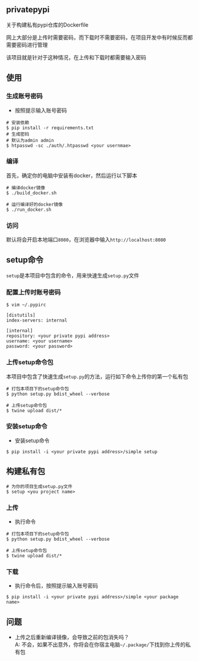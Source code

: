 ## privatepypi

关于构建私有pypi仓库的Dockerfile

网上大部分是上传时需要密码，而下载时不需要密码，在项目开发中有时候反而都需要密码进行管理

该项目就是针对于这种情况，在上传和下载时都需要输入密码

## 使用
### 生成账号密码

- 按照提示输入账号密码
```shell script
# 安装依赖
$ pip install -r requirements.txt
# 生成密码
# 默认为admin admin
$ htpasswd -sc ./auth/.htpasswd <your usernmae>
```

### 编译

首先，确定你的电脑中安装有docker，然后运行以下脚本
```shell script
# 编译docker镜像
$ ./build_docker.sh

# 运行编译好的docker镜像
$ ./run_docker.sh
```

### 访问
默认将会开启本地端口`8080`，在浏览器中输入`http://localhost:8080`


## setup命令
`setup`是本项目中包含的命令，用来快速生成`setup.py`文件

### 配置上传时账号密码
```shell script
$ vim ~/.pypirc

[distutils]
index-servers: internal

[internal]
repository: <your private pypi address>
username: <your username>
password: <your password>
```

### 上传setup命令包
本项目中包含了快速生成`setup.py`的方法，运行如下命令上传你的第一个私有包
```shell script
# 打包本项目下的setup命令包
$ python setup.py bdist_wheel --verbose

# 上传setup命令包
$ twine upload dist/*
```


### 安装setup命令

- 安装setup命令
```shell script
$ pip install -i <your private pypi address>/simple setup
```

## 构建私有包
```shell script
# 为你的项目生成setup.py文件
$ setup <you project name>
```

### 上传

- 执行命令
```shell script
# 打包本项目下的setup命令包
$ python setup.py bdist_wheel --verbose

# 上传setup命令包
$ twine upload dist/*
```

### 下载

- 执行命令后，按照提示输入账号密码
```shell script
$ pip install -i <your private pypi address>/simple <your package name>
```

## 问题

- 上传之后重新编译镜像，会导致之前的包消失吗？<br>
A: 不会，如果不出意外，你将会在你宿主电脑`~/.package/`下找到你上传的私有包
